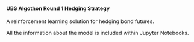 #### UBS Algothon Round 1 Hedging Strategy

A reinforcement learning solution for hedging bond futures.

All the information about the model is included within Jupyter Notebooks.